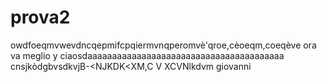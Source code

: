 # prova2
owdfoeqmvwevdncqepmifcpqiermvnqperomvè'qroe,cèoeqm,coeqève
ora va meglio
y
ciaosdaaaaaaaaaaaaaaaaaaaaaaaaaaaaaaaaaaaaaaaa
cnsjkòdgbvsdkvjB-<NJKDK<XM,C V    XCVNlkdvm 
giovanni